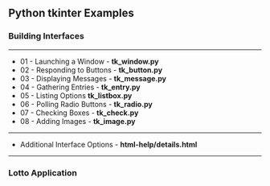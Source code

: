 ## Python tkinter Examples


### Building Interfaces

---
* 01 - Launching a Window - **tk_window.py**
* 02 - Responding to Buttons - **tk_button.py**
* 03 - Displaying Messages - **tk_message.py**
* 04 - Gathering Entries - **tk_entry.py**
* 05 - Listing Options  **tk_listbox.py**
* 06 - Polling Radio Buttons - **tk_radio.py**
* 07 - Checking Boxes - **tk_check.py**
* 08 - Adding Images - **tk_image.py**

---
* Additional Interface Options - **html-help/details.html**
---

### Lotto Application

